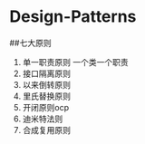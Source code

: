 # Design-Patterns
##七大原则
1. 单一职责原则
    一个类一个职责
2. 接口隔离原则
3. 以来倒转原则
4. 里氏替换原则
5. 开闭原则ocp
6. 迪米特法则
7. 合成复用原则